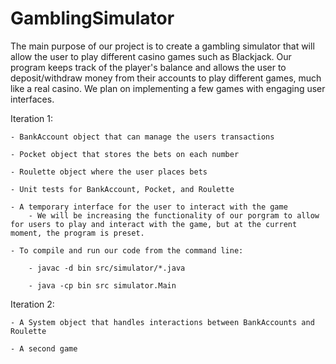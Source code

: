 # GamblingSimulator

The main purpose of our project is to create a gambling simulator that will allow the user to play different casino games such as Blackjack. Our program keeps track of the player's balance and allows the user to deposit/withdraw money from their accounts to play different games, much like a real casino. We plan on implementing a few games with engaging user interfaces.

Iteration 1:

	- BankAccount object that can manage the users transactions
	
	- Pocket object that stores the bets on each number
	
	- Roulette object where the user places bets
	
	- Unit tests for BankAccount, Pocket, and Roulette
	
	- A temporary interface for the user to interact with the game
		- We will be increasing the functionality of our porgram to allow for users to play and interact with the game, but at the current moment, the program is preset.
	
	- To compile and run our code from the command line:
	
		- javac -d bin src/simulator/*.java
		
		- java -cp bin src simulator.Main
	
	
Iteration 2:

	- A System object that handles interactions between BankAccounts and Roulette
	
	- A second game
